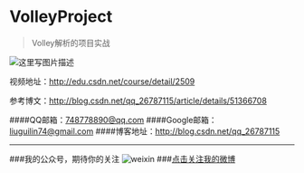 # VolleyProject

>Volley解析的项目实战

![这里写图片描述](http://img.blog.csdn.net/20160605103528333)


视频地址：http://edu.csdn.net/course/detail/2509

参考博文：http://blog.csdn.net/qq_26787115/article/details/51366708


####QQ邮箱：748778890@qq.com
####Google邮箱：liuguilin74@gmail.com
####博客地址：http://blog.csdn.net/qq_26787115

---
###我的公众号，期待你的关注
![weixin](http://img.blog.csdn.net/20160108203741937)
###[点击关注我的微博](http://weibo.com/Glorystys)
